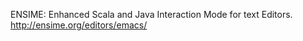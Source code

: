 
ENSIME:  Enhanced Scala and Java Interaction Mode for text Editors.
http://ensime.org/editors/emacs/


